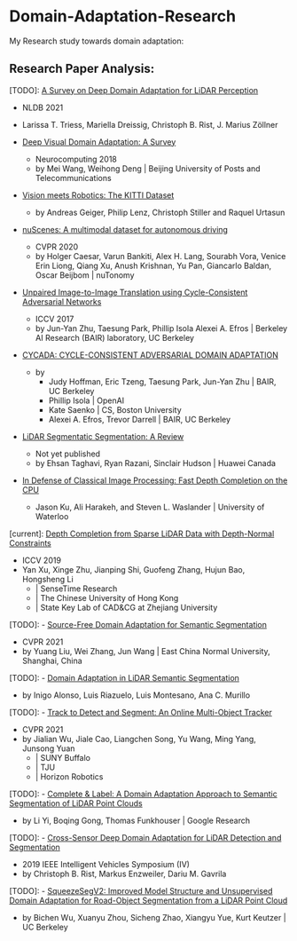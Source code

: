 # Domain-Adaptation-Research
My Research study towards domain adaptation:

## Research Paper Analysis: ##
[TODO]: [A Survey on Deep Domain Adaptation for LiDAR Perception](https://arxiv.org/abs/2106.02377)
  - NLDB 2021
  - Larissa T. Triess, Mariella Dreissig, Christoph B. Rist, J. Marius Zöllner

- [Deep Visual Domain Adaptation: A Survey](paper_analysis/Paper_Reading-Deep_Visual_Domain_Adaptation-A_Survey.pdf)
  - Neurocomputing 2018
  - by Mei Wang, Weihong Deng | Beijing University of Posts and Telecommunications

- [Vision meets Robotics: The KITTI Dataset](paper_analysis/Paper_Reading-Vision_meets_Robotics-The_KITTI_Dataset.pdf)
  - by Andreas Geiger, Philip Lenz, Christoph Stiller and Raquel Urtasun

- [nuScenes: A multimodal dataset for autonomous driving](paper_analysis/Paper_Reading-nuScenes-A_multimodal_dataset_for_autonomous_driving.pdf)
  - CVPR 2020
  - by Holger Caesar, Varun Bankiti, Alex H. Lang, Sourabh Vora, Venice Erin Liong, Qiang Xu, Anush Krishnan, Yu Pan, Giancarlo Baldan, Oscar Beijbom | nuTonomy

- [Unpaired Image-to-Image Translation using Cycle-Consistent Adversarial Networks](paper_analysis/Paper_Reading-Unpaired_Image-to-Image_Translation_using_Cycle-Consistent_Adversarial_Networks.pdf)
  - ICCV 2017
  - by Jun-Yan Zhu, Taesung Park, Phillip Isola Alexei A. Efros | Berkeley AI Research (BAIR) laboratory, UC Berkeley

- [CYCADA: CYCLE-CONSISTENT ADVERSARIAL DOMAIN ADAPTATION](paper_analysis/Paper_Reading-CYCADA-CYCLE-CONSISTENT_ADVERSARIAL_DOMAIN_ADAPTATION.pdf)
  - by 
    - Judy Hoffman, Eric Tzeng, Taesung Park, Jun-Yan Zhu | BAIR, UC Berkeley
    - Phillip Isola | OpenAI
    - Kate Saenko | CS, Boston University
    - Alexei A. Efros, Trevor Darrell | BAIR, UC Berkeley

- [LiDAR Segmentatic Segmentation: A Review](paper_analysis/Paper_Reading-LiDAR_Semantic_Segmentation-A_Review.pdf)
  - Not yet published
  - by Ehsan Taghavi, Ryan Razani, Sinclair Hudson | Huawei Canada

- [In Defense of Classical Image Processing: Fast Depth Completion on the CPU](paper_analysis/Paper_Reading-In_Defense_of_Classical_Image_Processing-Fast_Depth_Completion_on_the_CPU.pdf)
  - Jason Ku, Ali Harakeh, and Steven L. Waslander | University of Waterloo

[current]: [Depth Completion from Sparse LiDAR Data with Depth-Normal Constraints](https://arxiv.org/abs/1910.06727)
  - ICCV 2019
  - Yan Xu, Xinge Zhu, Jianping Shi, Guofeng Zhang, Hujun Bao, Hongsheng Li 
    - | SenseTime Research
    - | The Chinese University of Hong Kong
    - | State Key Lab of CAD&CG at Zhejiang University

[TODO]: - [Source-Free Domain Adaptation for Semantic Segmentation](https://arxiv.org/abs/2103.16372)
  - CVPR 2021
  - by Yuang Liu, Wei Zhang, Jun Wang | East China Normal University, Shanghai, China

[TODO]: - [Domain Adaptation in LiDAR Semantic Segmentation](https://arxiv.org/abs/2010.12239)
  - by Inigo Alonso, Luis Riazuelo, Luis Montesano, Ana C. Murillo

[TODO]: - [Track to Detect and Segment: An Online Multi-Object Tracker](https://arxiv.org/abs/2103.08808)
  - CVPR 2021
  - by Jialian Wu, Jiale Cao, Liangchen Song, Yu Wang, Ming Yang, Junsong Yuan
    - | SUNY Buffalo
    - | TJU
    - | Horizon Robotics

[TODO]: - [Complete & Label: A Domain Adaptation Approach to Semantic Segmentation of LiDAR Point Clouds](https://arxiv.org/abs/2007.08488)
  - by Li Yi, Boqing Gong, Thomas Funkhouser | Google Research

[TODO]: - [Cross-Sensor Deep Domain Adaptation for LiDAR Detection and Segmentation](https://ieeexplore.ieee.org/abstract/document/8814047)
  - 2019 IEEE Intelligent Vehicles Symposium (IV)
  - by Christoph B. Rist, Markus Enzweiler, Dariu M. Gavrila

[TODO]: - [SqueezeSegV2: Improved Model Structure and Unsupervised Domain Adaptation for Road-Object Segmentation from a LiDAR Point Cloud](https://arxiv.org/abs/1809.08495)
  - by Bichen Wu, Xuanyu Zhou, Sicheng Zhao, Xiangyu Yue, Kurt Keutzer | UC Berkeley


